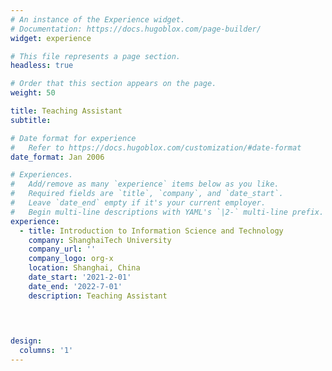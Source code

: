 ```yaml
---
# An instance of the Experience widget.
# Documentation: https://docs.hugoblox.com/page-builder/
widget: experience

# This file represents a page section.
headless: true

# Order that this section appears on the page.
weight: 50

title: Teaching Assistant
subtitle:

# Date format for experience
#   Refer to https://docs.hugoblox.com/customization/#date-format
date_format: Jan 2006

# Experiences.
#   Add/remove as many `experience` items below as you like.
#   Required fields are `title`, `company`, and `date_start`.
#   Leave `date_end` empty if it's your current employer.
#   Begin multi-line descriptions with YAML's `|2-` multi-line prefix.
experience:
  - title: Introduction to Information Science and Technology
    company: ShanghaiTech University
    company_url: ''
    company_logo: org-x
    location: Shanghai, China
    date_start: '2021-2-01'
    date_end: '2022-7-01'
    description: Teaching Assistant
  

  

design:
  columns: '1'
---
```

